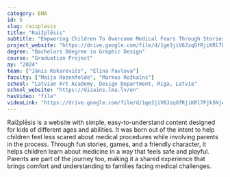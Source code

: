 ```yaml
---
category: ENA
id: 5
slug: raizplesis
title: "Raižplēsis"
subtitle: "Empwering Children To Overcome Medical Fears Through Stories and Play"
project_website: "https://drive.google.com/file/d/1ge3jiV6JzqOfRjiKRl7Fjk5NjAZ-jx2h/view?usp=sharing"
degree: "Bachelors Ddegree in Graphic Design"
course: "Graduation Project"
ay: "2024"
team: ["Jānis Kokarevičs", "Elīna Pavlova"]
faculty: ["Maija Rozenfelde", "Markus Rožkalns"]
school: "Latvian Art Academy, Design Department, Riga, Latvia"
school_website: "https://dizains.lma.lv/en"
hasVideo: "file"
videoLink: "https://drive.google.com/file/d/1ge3jiV6JzqOfRjiKRl7Fjk5NjAZ-jx2h/view?usp=sharing"
---
```


Raižplēsis is a website with simple, easy-to-understand content designed for kids of different ages and abilities. It was born out of the intent to help children feel less scared about medical procedures while involving parents in the process. Through fun stories, games, and a friendly character, it helps children learn about medicine in a way that feels safe and playful. Parents are part of the journey too, making it a shared experience that brings comfort and understanding to families facing medical challenges.
